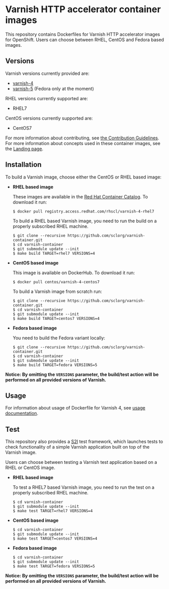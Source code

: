 Varnish HTTP accelerator container images
======================================

This repository contains Dockerfiles for Varnish HTTP accelerator images for OpenShift.
Users can choose between RHEL, CentOS and Fedora based images.


Versions
---------------
Varnish versions currently provided are:
* [varnish-4](4)
* [varnish-5](5) (Fedora only at the moment)

RHEL versions currently supported are:
* RHEL7

CentOS versions currently supported are:
* CentOS7

For more information about contributing, see
[the Contribution Guidelines](https://github.com/sclorg/welcome/blob/master/contribution.md).
For more information about concepts used in these container images, see the
[Landing page](https://github.com/sclorg/welcome).


Installation
---------------
To build a Varnish image, choose either the CentOS or RHEL based image:
*  **RHEL based image**

    These images are available in the [Red Hat Container Catalog](https://access.redhat.com/containers/#/registry.access.redhat.com/rhscl/varnish-4-rhel7).
    To download it run:

    ```
    $ docker pull registry.access.redhat.com/rhscl/varnish-4-rhel7
    ```

    To build a RHEL based Varnish image, you need to run the build on a properly
    subscribed RHEL machine.

    ```
    $ git clone --recursive https://github.com/sclorg/varnish-container.git
    $ cd varnish-container
    $ git submodule update --init
    $ make build TARGET=rhel7 VERSIONS=4
    ```

*  **CentOS based image**

    This image is available on DockerHub. To download it run:

    ```
    $ docker pull centos/varnish-4-centos7
    ```

    To build a Varnish image from scratch run:

    ```
    $ git clone --recursive https://github.com/sclorg/varnish-container.git
    $ cd varnish-container
    $ git submodule update --init
    $ make build TARGET=centos7 VERSIONS=4
    ```

*  **Fedora based image**

    You need to build the Fedora variant locally:

    ```
    $ git clone --recursive https://github.com/sclorg/varnish-container.git
    $ cd varnish-container
    $ git submodule update --init
    $ make build TARGET=fedora VERSIONS=5
    ```

**Notice: By omitting the `VERSIONS` parameter, the build/test action will be performed
on all provided versions of Varnish.**


Usage
---------------------------------

For information about usage of Dockerfile for Varnish 4,
see [usage documentation](4).

Test
---------------------
This repository also provides a [S2I](https://github.com/openshift/source-to-image) test framework,
which launches tests to check functionality of a simple Varnish application built on top of the Varnish image.

Users can choose between testing a Varnish test application based on a RHEL or CentOS image.

*  **RHEL based image**

    To test a RHEL7 based Varnish image, you need to run the test on a properly
    subscribed RHEL machine.

    ```
    $ cd varnish-container
    $ git submodule update --init
    $ make test TARGET=rhel7 VERSIONS=4
    ```

*  **CentOS based image**

    ```
    $ cd varnish-container
    $ git submodule update --init
    $ make test TARGET=centos7 VERSIONS=4
    ```

*  **Fedora based image**

    ```
    $ cd varnish-container
    $ git submodule update --init
    $ make test TARGET=fedora VERSIONS=5
    ```

**Notice: By omitting the `VERSIONS` parameter, the build/test action will be performed
on all provided versions of Varnish.**
